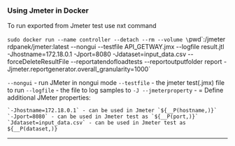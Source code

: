 
### Using Jmeter in Docker

To run exported from Jmeter test use nxt command

`sudo docker run --name controller --detach --rm --volume \`pwd\`:/jmeter rdpanek/jmeter:latest --nongui --testfile API_GETWAY.jmx --logfile result.jtl -Jhostname=172.18.0.1 -Jport=8080 -Jdataset=input_data.csv --forceDeleteResultFile --reportatendofloadtests --reportoutputfolder report -Jjmeter.reportgenerator.overall_granularity=1000`

`--nongui` - run JMeter in nongui mode
`--testfile` - the jmeter test(.jmx) file to run
`--logfile` - the file to log samples to
`-J --jmeterproperty` - <argument>=<value> Define additional JMeter properties:

	`-Jhostname=172.18.0.1` - can be used in Jmeter `${__P(hostname,)}`
	`-Jport=8080` - can be used in Jmeter test as `${__P(port,)}`
	`Jdataset=input_data.csv` - can be used in Jmeter test as ${__P(dataset,)}
---

